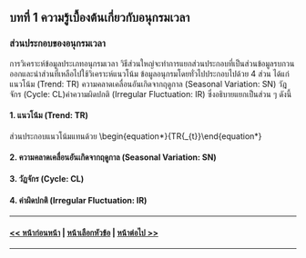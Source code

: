 ## บทที่ 1 ความรู้เบื้องต้นเกี่ยวกับอนุกรมเวลา
### ส่วนประกอบของอนุกรมเวลา
การวิเคราะห์ข้อมูลประเภทอนุกรมเวลา วิธีส่วนใหญ่จะทำการแยกส่วนประกอบที่เป็นส่วนข้อมูลรบกวนออกและนำส่วนที่เหลือไปใช้วิเคราะห์แนวโน้ม ข้อมูลอนุกรมโดยทั่วไปประกอบไปด้วย 4 ส่วน ได้แก่ แนวโน้ม (Trend: TR) ความคลาดเคลื่อนอันเกิดจากฤดูกาล (Seasonal Variation: SN) วัฎจักร (Cycle: CL)ค่าความผิดปกติ (Irregular Fluctuation: IR) ซึ่งอธิบายแยกเป็นส่วน ๆ ดังนี้

#### 1.	แนวโน้ม (Trend: TR)

ส่วนประกอบแนวโน้มแทนด้วย \begin{equation*}{TR{_{t}}\end{equation*}


#### 2.	ความคลาดเคลื่อนอันเกิดจากฤดูกาล (Seasonal Variation: SN)
#### 3.	วัฎจักร (Cycle: CL)
#### 4.	ค่าผิดปกติ (Irregular Fluctuation: IR)

---
#### [<< หน้าก่อนหน้า](0101.md) | [หน้าเลือกหัวข้อ](README.md) | [หน้าต่อไป >>](0103.md)
---

